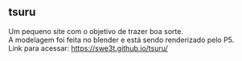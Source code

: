 ## tsuru
Um pequeno site com o objetivo de trazer boa sorte.
</br>
A modelagem foi feita no blender e está sendo renderizado pelo P5. 
</br>
Link para acessar: https://swe3t.github.io/tsuru/

